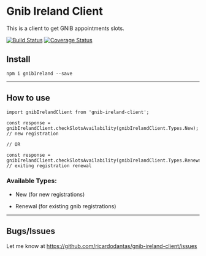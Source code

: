 # Gnib Ireland Client

This is a client to get GNIB appointments slots.

[![Build Status](https://travis-ci.org/ricardodantas/gnib-ireland-client.svg?branch=master)](https://travis-ci.org/ricardodantas/gnib-ireland-client) [![Coverage Status](https://coveralls.io/repos/github/ricardodantas/gnib-ireland-client/badge.svg?branch=master)](https://coveralls.io/github/ricardodantas/gnib-ireland-client?branch=master)

## Install

```
npm i gnibIreland --save
```

***

## How to use

```
import gnibIrelandClient from 'gnib-ireland-client';

const response = gnibIrelandClient.checkSlotsAvailability(gnibIrelandClient.Types.New); // new registration

// OR

const response = gnibIrelandClient.checkSlotsAvailability(gnibIrelandClient.Types.Renewal); // exiting registration renewal

```

### Available Types:

* New (for new registrations)

* Renewal (for existing gnib registrations)

***

## Bugs/Issues
Let me know at https://github.com/ricardodantas/gnib-ireland-client/issues
